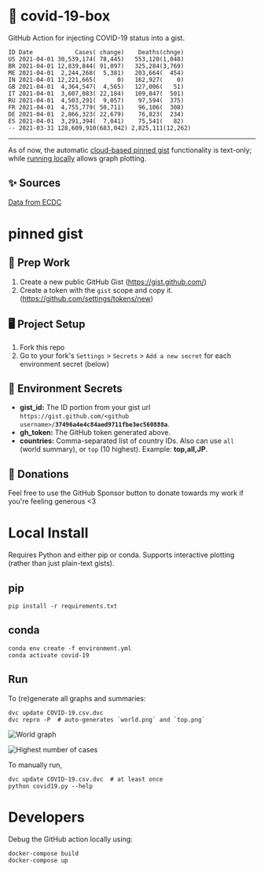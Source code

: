 # 🏥 covid-19-box

GitHub Action for injecting COVID-19 status into a gist.

```
ID Date            Cases( change)    Deaths(chnge)
US 2021-04-01 30,539,174( 78,445)   553,120(1,048)
BR 2021-04-01 12,839,844( 91,097)   325,284(3,769)
ME 2021-04-01  2,244,268(  5,381)   203,664(  454)
IN 2021-04-01 12,221,665(      0)   162,927(    0)
GB 2021-04-01  4,364,547(  4,565)   127,006(   51)
IT 2021-04-01  3,607,083( 22,184)   109,847(  501)
RU 2021-04-01  4,503,291(  9,057)    97,594(  375)
FR 2021-04-01  4,755,779( 50,711)    96,106(  308)
DE 2021-04-01  2,866,323( 22,679)    76,823(  234)
ES 2021-04-01  3,291,394(  7,041)    75,541(   82)
-- 2021-03-31 128,609,910(683,042) 2,825,111(12,262)
```

---

As of now, the automatic [cloud-based pinned gist](#pinned-gist) functionality is text-only;
while [running locally](#local-install) allows graph plotting.

## ✨ Sources

[Data from ECDC](https://www.ecdc.europa.eu/en/publications-data/download-todays-data-geographic-distribution-covid-19-cases-worldwide)

# pinned gist

## 🎒 Prep Work
1. Create a new public GitHub Gist (https://gist.github.com/)
1. Create a token with the `gist` scope and copy it. (https://github.com/settings/tokens/new)

## 🖥 Project Setup
1. Fork this repo
1. Go to your fork's `Settings` > `Secrets` > `Add a new secret` for each environment secret (below)

## 🤫 Environment Secrets
- **gist_id:** The ID portion from your gist url `https://gist.github.com/<github username>/`**`37496a4e4c84aed9711fbe3ec560888a`**.
- **gh_token:** The GitHub token generated above.
- **countries:** Comma-separated list of country IDs. Also can use `all` (world summary), or `top` (10 highest). Example: **top,all,JP**.

## 💸 Donations

Feel free to use the GitHub Sponsor button to donate towards my work if you're feeling generous <3

# Local Install

Requires Python and either pip or conda. Supports interactive plotting (rather than just plain-text gists).

## pip

```
pip install -r requirements.txt
```

## conda

```
conda env create -f environment.yml
conda activate covid-19
```

## Run

To (re)generate all graphs and summaries:

```
dvc update COVID-19.csv.dvc
dvc repro -P  # auto-generates `world.png` and `top.png`
```

![World graph](world.png)

![Highest number of cases](top.png)

To manually run,

```
dvc update COVID-19.csv.dvc  # at least once
python covid19.py --help
```

# Developers

Debug the GitHub action locally using:

```
docker-compose build
docker-compose up
```
